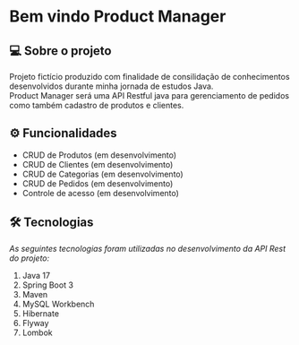 
# Bem vindo Product Manager

## :computer: Sobre o projeto
Projeto fictício produzido com finalidade de consilidação de conhecimentos desenvolvidos durante minha jornada de estudos Java. <br>
Product Manager será uma API Restful java para gerenciamento de pedidos como também cadastro de produtos e clientes. <br>

## :gear: Funcionalidades
- CRUD de Produtos (em desenvolvimento)
- CRUD de Clientes (em desenvolvimento)
- CRUD de Categorias (em desenvolvimento)
- CRUD de Pedidos (em desenvolvimento)
- Controle de acesso (em desenvolvimento)

## :hammer_and_wrench: Tecnologias
*As seguintes tecnologias foram utilizadas no desenvolvimento da API Rest do projeto:*

1. Java 17
2. Spring Boot 3
3. Maven
4. MySQL Workbench
5. Hibernate
6. Flyway
7. Lombok
